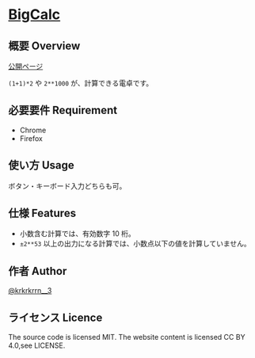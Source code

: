# [BigCalc](https://krkrkrrn.github.io/BigCalc/)

## 概要 Overview

[公開ページ](https://krkrkrrn.github.io/BigCalc/)

`(1+1)*2` や `2**1000` が、計算できる電卓です。

## 必要要件 Requirement

- Chrome
- Firefox

## 使い方 Usage

ボタン・キーボード入力どちらも可。

## 仕様 Features

- 小数含む計算では、有効数字 10 桁。
- `±2**53` 以上の出力になる計算では、小数点以下の値を計算していません。

## 作者 Author

[@krkrkrrn__3](https://twitter.com/krkrkrrn__3)

## ライセンス Licence

The source code is licensed MIT. The website content is licensed CC BY 4.0,see LICENSE.
